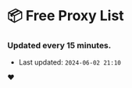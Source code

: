 # :package: Free Proxy List
### Updated every 15 minutes.

- Last updated: `2024-06-02 21:10`

:heart:

